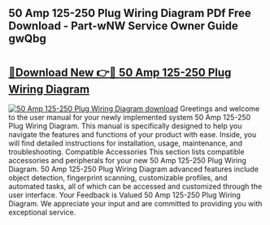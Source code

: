 ## 50 Amp 125-250 Plug Wiring Diagram PDf Free Download - Part-wNW Service Owner Guide gwQbg

# <h2><a href="http://dfnylo0.blite.top/?on=50+Amp+125-250+Plug+Wiring+Diagram">🔗Download New 👉🔴 50 Amp 125-250 Plug Wiring Diagram</a></h2>

[![50 Amp 125-250 Plug Wiring Diagram download](https://i.imgur.com/lujVjoI.png)](http://dfnylo0.blite.top/?on=50+Amp+125-250+Plug+Wiring+Diagram)
Greetings and welcome to the user manual for your newly implemented system 50 Amp 125-250 Plug Wiring Diagram. This manual is specifically designed to help you navigate the features and functions of your product with ease. Inside, you will find detailed instructions for installation, usage, maintenance, and troubleshooting. Compatible Accessories This section lists compatible accessories and peripherals for your new 50 Amp 125-250 Plug Wiring Diagram. 50 Amp 125-250 Plug Wiring Diagram advanced features include object detection, fingerprint scanning, customizable profiles, and automated tasks, all of which can be accessed and customized through the user interface. Your Feedback is Valued 50 Amp 125-250 Plug Wiring Diagram. We appreciate your input and are committed to providing you with exceptional service.
